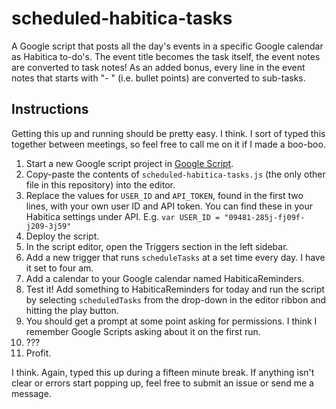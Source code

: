 # scheduled-habitica-tasks
A Google script that posts all the day's events in a specific Google calendar as Habitica to-do's. The event title becomes the task itself, the event notes are converted to task notes! As an added bonus, every line in the event notes that starts with "- " (i.e. bullet points) are converted to sub-tasks. 

## Instructions
Getting this up and running should be pretty easy. I think. I sort of typed this together between meetings, so feel free to call me on it if I made a boo-boo.

1. Start a new Google script project in [Google Script](https://script.google.com/home).
1. Copy-paste the contents of `scheduled-habitica-tasks.js` (the only other file in this repository) into the editor.  
1. Replace the values for `USER_ID` and `API_TOKEN`, found in the first two lines, with your own user ID and API token. You can find these in your Habitica settings under API. E.g. `var USER_ID = "09481-285j-fj09f-j209-3j59"`
1. Deploy the script. 
1. In the script editor, open the Triggers section in the left sidebar.
1. Add a new trigger that runs `scheduleTasks` at a set time every day. I have it set to four am.
1. Add a calendar to your Google calendar named HabiticaReminders.
1. Test it! Add something to HabiticaReminders for today and run the script by selecting `scheduledTasks` from the drop-down in the editor ribbon and hitting the play button. 
1. You should get a prompt at some point asking for permissions. I think I remember Google Scripts asking about it on the first run. 
1. ???
1. Profit.

I think. Again, typed this up during a fifteen minute break. If anything isn't clear or errors start popping up, feel free to submit an issue or send me a message. 
